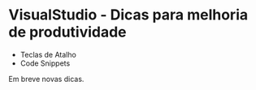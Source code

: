 # VisualStudio - Dicas para melhoria de produtividade

- Teclas de Atalho
- Code Snippets

Em breve novas dicas.
